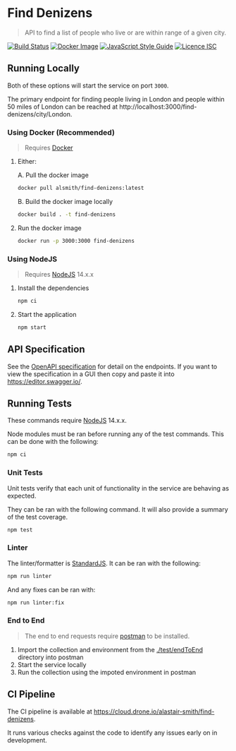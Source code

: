 # Find Denizens

>API to find a list of people who live or are within range of a given city.

[![Build Status](https://cloud.drone.io/api/badges/alastair-smith/find-denizens/status.svg)](https://cloud.drone.io/alastair-smith/find-denizens)
[![Docker Image](https://img.shields.io/badge/dockerhub-alsmith&#47;find&#8211;denizens-blue)](https://hub.docker.com/r/alsmith/find-denizens)
[![JavaScript Style Guide](https://img.shields.io/badge/code_style-standard-brightgreen.svg)](https://standardjs.com)
[![Licence ISC](https://img.shields.io/badge/Licence-ISC-blue)](https://choosealicense.com/licenses/isc/)

## Running Locally

Both of these options will start the service on port `3000`.

The primary endpoint for finding people living in London and people within 50 miles of London can be reached at http://localhost:3000/find-denizens/city/London.

### Using Docker (Recommended)

>Requires [Docker](https://www.docker.com/)

1. Either:

    A. Pull the docker image

    ```bash
    docker pull alsmith/find-denizens:latest
    ```

    B. Build the docker image locally

    ```bash
    docker build . -t find-denizens
    ```

2. Run the docker image

    ```bash
    docker run -p 3000:3000 find-denizens
    ```

### Using NodeJS

>Requires [NodeJS](https://nodejs.org/en/) 14.x.x

1. Install the dependencies

    ```bash
    npm ci
    ```

1. Start the application

    ```bash
    npm start
    ```

## API Specification

See the [OpenAPI specification](./openapi.yml) for detail on the endpoints.
If you want to view the specification in a GUI then copy and paste it into https://editor.swagger.io/.

## Running Tests

These commands require [NodeJS](https://nodejs.org/en/) 14.x.x.

Node modules must be ran before running any of the test commands. This can be done with the following:

```bash
npm ci
```

### Unit Tests

Unit tests verify that each unit of functionality in the service are behaving as expected.

They can be ran with the following command. It will also provide a summary of the test coverage.

```bash
npm test
```

### Linter

The linter/formatter is [StandardJS](https://standardjs.com/). It can be ran with the following:

```bash
npm run linter
```

And any fixes can be ran with:

```bash
npm run linter:fix
```

### End to End

>The end to end requests require [postman](https://www.postman.com/) to be installed.

1. Import the collection and environment from the [./test/endToEnd](./test/endToEnd) directory into postman
1. Start the service locally
1. Run the collection using the impoted environment in postman

## CI Pipeline

The CI pipeline is available at https://cloud.drone.io/alastair-smith/find-denizens.

It runs various checks against the code to identify any issues early on in development.
